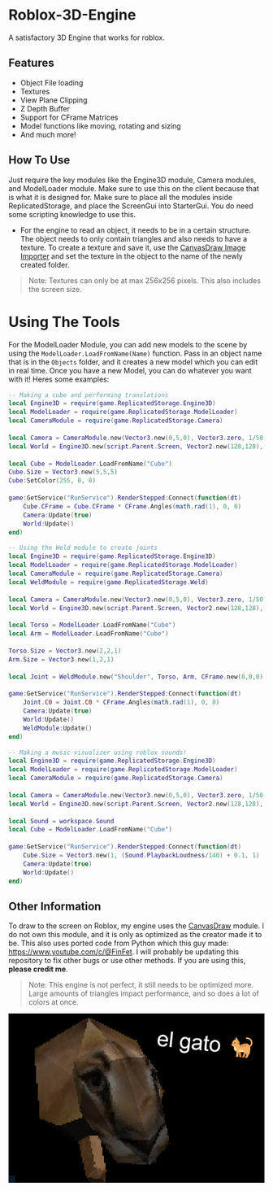 # Roblox-3D-Engine
A satisfactory 3D Engine that works for roblox.

## Features
- Object File loading
- Textures
- View Plane Clipping
- Z Depth Buffer
- Support for CFrame Matrices
- Model functions like moving, rotating and sizing
- And much more!

## How To Use
Just require the key modules like the Engine3D module, Camera modules, and ModelLoader module.
Make sure to use this on the client because that is what it is designed for. Make sure to place all the modules inside ReplicatedStorage, and place the ScreenGui into StarterGui. You do need some scripting knowledge to use this.
- For the engine to read an object, it needs to be in a certain structure. The object needs to only contain triangles and also needs to have a texture. To create a texture and save it, use the [CanvasDraw Image Importer] and set the texture in the object to the name of the newly created folder.
> Note: Textures can only be at max 256x256 pixels. This also includes the screen size.

# Using The Tools
For the ModelLoader Module, you can add new models to the scene by using the ``ModelLoader.LoadFromName(Name)`` function. Pass in an object name that is in the `Objects` folder, and it creates a new model which you can edit in real time. Once you have a new Model, you can do whatever you want with it! Heres some examples:
```lua
-- Making a cube and performing translations
local Engine3D = require(game.ReplicatedStorage.Engine3D)
local ModelLoader = require(game.ReplicatedStorage.ModelLoader)
local CameraModule = require(game.ReplicatedStorage.Camera)

local Camera = CameraModule.new(Vector3.new(0,5,0), Vector3.zero, 1/50, "Freecam")
local World = Engine3D.new(script.Parent.Screen, Vector2.new(128,128), Camera, 70, false)

local Cube = ModelLoader.LoadFromName("Cube")
Cube.Size = Vector3.new(5,5,5)
Cube:SetColor(255, 0, 0)

game:GetService("RunService").RenderStepped:Connect(function(dt)
	Cube.CFrame = Cube.CFrame * CFrame.Angles(math.rad(1), 0, 0)
	Camera:Update(true)
	World:Update()
end)
```
```lua
-- Using the Weld module to create joints
local Engine3D = require(game.ReplicatedStorage.Engine3D)
local ModelLoader = require(game.ReplicatedStorage.ModelLoader)
local CameraModule = require(game.ReplicatedStorage.Camera)
local WeldModule = require(game.ReplicatedStorage.Weld)

local Camera = CameraModule.new(Vector3.new(0,5,0), Vector3.zero, 1/50, "Freecam")
local World = Engine3D.new(script.Parent.Screen, Vector2.new(128,128), Camera, 70, false)

local Torso = ModelLoader.LoadFromName("Cube")
local Arm = ModelLoader.LoadFromName("Cube")

Torso.Size = Vector3.new(2,2,1)
Arm.Size = Vector3.new(1,2,1)

local Joint = WeldModule.new("Shoulder", Torso, Arm, CFrame.new(0,0,0), CFrame.new(0,0,0))

game:GetService("RunService").RenderStepped:Connect(function(dt)
	Joint.C0 = Joint.C0 * CFrame.Angles(math.rad(1), 0, 0)
	Camera:Update(true)
	World:Update()
	WeldModule:Update()
end)
```
```lua
-- Making a music visualizer using roblox sounds!
local Engine3D = require(game.ReplicatedStorage.Engine3D)
local ModelLoader = require(game.ReplicatedStorage.ModelLoader)
local CameraModule = require(game.ReplicatedStorage.Camera)

local Camera = CameraModule.new(Vector3.new(0,5,0), Vector3.zero, 1/50, "Freecam")
local World = Engine3D.new(script.Parent.Screen, Vector2.new(128,128), Camera, 70, false)

local Sound = workspace.Sound
local Cube = ModelLoader.LoadFromName("Cube")

game:GetService("RunService").RenderStepped:Connect(function(dt)
	Cube.Size = Vector3.new(1, (Sound.PlaybackLoudness/140) + 0.1, 1)
	Camera:Update(true)
	World:Update()
end)
```

## Other Information
To draw to the screen on Roblox, my engine uses the [CanvasDraw] module. I do not own this module, and it is only as optimized as the creator made it to be.
This also uses ported code from Python which this guy made: https://www.youtube.com/c/@FinFet.
I will probably be updating this repository to fix other bugs or use other methods. If you are using this, __please credit me__.
> Note: This engine is not perfect, it still needs to be optimized more. Large amounts of triangles impact performance, and so does a lot of colors at once.

![el gato](Screenshots/image.png)

[CanvasDraw]: <https://devforum.roblox.com/t/canvasdraw-a-powerful-pixel-based-graphics-engine-draw-pixels-lines-triangles-read-png-image-data-and-much-more/1624633>
[CanvasDraw Image Importer]: <https://create.roblox.com/marketplace/asset/8580432843/CanvasDraw-Image-Importer>
